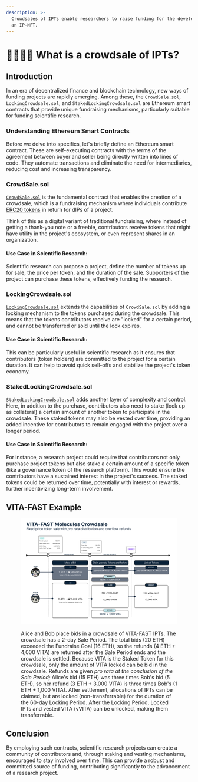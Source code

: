 ```yaml
---
description: >-
  Crowdsales of IPTs enable researchers to raise funding for the development of
  an IP-NFT.
---
```


# 👨👩👧👦 What is a crowdsale of IPTs?

## Introduction

In an era of decentralized finance and blockchain technology, new ways of funding projects are rapidly emerging. Among these, the `CrowdSale.sol`, `LockingCrowdsale.sol`, and `StakedLockingCrowdsale.sol` are Ethereum smart contracts that provide unique fundraising mechanisms, particularly suitable for funding scientific research.

### Understanding Ethereum Smart Contracts

Before we delve into specifics, let's briefly define an Ethereum smart contract. These are self-executing contracts with the terms of the agreement between buyer and seller being directly written into lines of code. They automate transactions and eliminate the need for intermediaries, reducing cost and increasing transparency.

### CrowdSale.sol

[`CrowdSale.sol`](https://github.com/moleculeprotocol/IPNFT/blob/main/src/crowdsale/CrowdSale.sol) is the fundamental contract that enables the creation of a crowdsale, which is a fundraising mechanism where individuals contribute [ERC20 tokens](https://eips.ethereum.org/EIPS/eip-20) in return for dIPs of a project.

Think of this as a digital variant of traditional fundraising, where instead of getting a thank-you note or a freebie, contributors receive tokens that might have utility in the project's ecosystem, or even represent shares in an organization.

#### Use Case in Scientific Research:

Scientific research can propose a project, define the number of tokens up for sale, the price per token, and the duration of the sale. Supporters of the project can purchase these tokens, effectively funding the research.

### LockingCrowdsale.sol

[`LockingCrowdsale.sol`](https://github.com/moleculeprotocol/IPNFT/blob/main/src/crowdsale/LockingCrowdSale.sol) extends the capabilities of `CrowdSale.sol` by adding a locking mechanism to the tokens purchased during the crowdsale. This means that the tokens contributors receive are "locked" for a certain period, and cannot be transferred or sold until the lock expires.

#### Use Case in Scientific Research:

This can be particularly useful in scientific research as it ensures that contributors (token holders) are committed to the project for a certain duration. It can help to avoid quick sell-offs and stabilize the project's token economy.

### StakedLockingCrowdsale.sol

[`StakedLockingCrowdsale.sol`](https://github.com/moleculeprotocol/IPNFT/blob/main/src/crowdsale/StakedLockingCrowdSale.sol) adds another layer of complexity and control. Here, in addition to the purchase, contributors also need to stake (lock up as collateral) a certain amount of another token to participate in the crowdsale. These staked tokens may also be vested over time, providing an added incentive for contributors to remain engaged with the project over a longer period.

#### Use Case in Scientific Research:

For instance, a research project could require that contributors not only purchase project tokens but also stake a certain amount of a specific token (like a governance token of the research platform). This would ensure the contributors have a sustained interest in the project's success. The staked tokens could be returned over time, potentially with interest or rewards, further incentivizing long-term involvement.

## VITA-FAST Example

<figure><img src="../.gitbook/assets/image (1).png" alt=""><figcaption><p>Alice and Bob place bids in a crowdsale of VITA-FAST IPTs. The crowdsale has a 2-day Sale Period. The total bids (20 ETH) exceeded the Fundraise Goal (16 ETH), so the refunds (4 ETH + 4,000 VITA) are returned after the Sale Period ends and the crowdsale is settled. Because VITA is the Staked Token for this crowdsale, only the amount of VITA locked can be bid in the crowdsale. Refunds are given <em>pro rata at the conclusion of the Sale Period;</em> Alice's bid (15 ETH) was three times Bob's bid (5 ETH), so her refund (3 ETH + 3,000 VITA) is three times Bob's (1 ETH + 1,000 VITA). After settlement, allocations of IPTs can be claimed, but are locked (non-transferrable) for the duration of the 60-day Locking Period. After the Locking Period, Locked IPTs and vested VITA (vVITA) can be unlocked, making them transferrable.</p></figcaption></figure>

## Conclusion

By employing such contracts, scientific research projects can create a community of contributors and, through staking and vesting mechanisms, encouraged to stay involved over time. This can provide a robust and committed source of funding, contributing significantly to the advancement of a research project.
